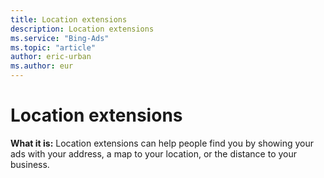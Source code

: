 ```yaml
---
title: Location extensions
description: Location extensions
ms.service: "Bing-Ads"
ms.topic: "article"
author: eric-urban
ms.author: eur
---
```


# Location extensions

**What it is:**     Location extensions can help people find you by showing your ads with your address, a map to your location, or the distance to your business.


